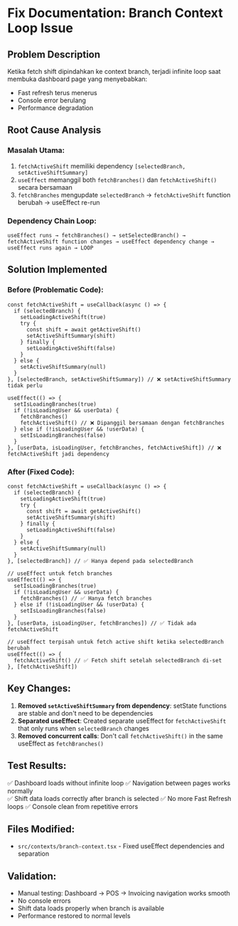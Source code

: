 # Fix Documentation: Branch Context Loop Issue

## Problem Description

Ketika fetch shift dipindahkan ke context branch, terjadi infinite loop saat membuka dashboard page yang menyebabkan:

- Fast refresh terus menerus
- Console error berulang
- Performance degradation

## Root Cause Analysis

### Masalah Utama:

1. `fetchActiveShift` memiliki dependency `[selectedBranch, setActiveShiftSummary]`
2. `useEffect` memanggil both `fetchBranches()` dan `fetchActiveShift()` secara bersamaan
3. `fetchBranches` mengupdate `selectedBranch` → `fetchActiveShift` function berubah → useEffect re-run

### Dependency Chain Loop:

```
useEffect runs → fetchBranches() → setSelectedBranch() →
fetchActiveShift function changes → useEffect dependency change →
useEffect runs again → LOOP
```

## Solution Implemented

### Before (Problematic Code):

```tsx
const fetchActiveShift = useCallback(async () => {
  if (selectedBranch) {
    setLoadingActiveShift(true)
    try {
      const shift = await getActiveShift()
      setActiveShiftSummary(shift)
    } finally {
      setLoadingActiveShift(false)
    }
  } else {
    setActiveShiftSummary(null)
  }
}, [selectedBranch, setActiveShiftSummary]) // ❌ setActiveShiftSummary tidak perlu

useEffect(() => {
  setIsLoadingBranches(true)
  if (!isLoadingUser && userData) {
    fetchBranches()
    fetchActiveShift() // ❌ Dipanggil bersamaan dengan fetchBranches
  } else if (!isLoadingUser && !userData) {
    setIsLoadingBranches(false)
  }
}, [userData, isLoadingUser, fetchBranches, fetchActiveShift]) // ❌ fetchActiveShift jadi dependency
```

### After (Fixed Code):

```tsx
const fetchActiveShift = useCallback(async () => {
  if (selectedBranch) {
    setLoadingActiveShift(true)
    try {
      const shift = await getActiveShift()
      setActiveShiftSummary(shift)
    } finally {
      setLoadingActiveShift(false)
    }
  } else {
    setActiveShiftSummary(null)
  }
}, [selectedBranch]) // ✅ Hanya depend pada selectedBranch

// useEffect untuk fetch branches
useEffect(() => {
  setIsLoadingBranches(true)
  if (!isLoadingUser && userData) {
    fetchBranches() // ✅ Hanya fetch branches
  } else if (!isLoadingUser && !userData) {
    setIsLoadingBranches(false)
  }
}, [userData, isLoadingUser, fetchBranches]) // ✅ Tidak ada fetchActiveShift

// useEffect terpisah untuk fetch active shift ketika selectedBranch berubah
useEffect(() => {
  fetchActiveShift() // ✅ Fetch shift setelah selectedBranch di-set
}, [fetchActiveShift])
```

## Key Changes:

1. **Removed `setActiveShiftSummary` from dependency**: setState functions are stable and don't need to be dependencies
2. **Separated useEffect**: Created separate useEffect for `fetchActiveShift` that only runs when `selectedBranch` changes
3. **Removed concurrent calls**: Don't call `fetchActiveShift()` in the same useEffect as `fetchBranches()`

## Test Results:

✅ Dashboard loads without infinite loop
✅ Navigation between pages works normally  
✅ Shift data loads correctly after branch is selected
✅ No more Fast Refresh loops
✅ Console clean from repetitive errors

## Files Modified:

- `src/contexts/branch-context.tsx` - Fixed useEffect dependencies and separation

## Validation:

- Manual testing: Dashboard → POS → Invoicing navigation works smooth
- No console errors
- Shift data loads properly when branch is available
- Performance restored to normal levels
